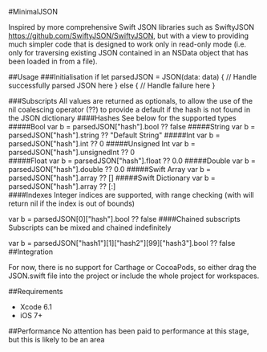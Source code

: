 #MinimalJSON

Inspired by more comprehensive Swift JSON libraries such as SwiftyJSON https://github.com/SwiftyJSON/SwiftyJSON, but with a view to providing much simpler code that is designed to work only in read-only mode (i.e. only for traversing existing JSON contained in an NSData object that has been loaded in from a file).

##Usage
###Initialisation
if let parsedJSON = JSON(data: data) {
// Handle successfully parsed JSON here
} else {
// Handle failure here
}

###Subscripts
All values are returned as optionals, to allow the use of the nil coalescing operator (??) to provide a default if the hash is not found in the JSON dictionary
####Hashes
See below for the supported types
#####Bool
var b = parsedJSON["hash"].bool ?? false
#####String
var b = parsedJSON["hash"].string ?? "Default String"
#####Int
var b = parsedJSON["hash"].int ?? 0
#####Unsigned Int
var b = parsedJSON["hash"].unsignedInt ?? 0        
#####Float
var b = parsedJSON["hash"].float ?? 0.0
#####Double
var b = parsedJSON["hash"].double ?? 0.0
#####Swift Array
var b = parsedJSON["hash"].array ?? []
#####Swift Dictionary
var b = parsedJSON["hash"].array ?? [:]        
####Indexes
Integer indices are supported, with range checking (with will return nil if the index is out of bounds)

var b = parsedJSON[0]["hash"].bool ?? false
####Chained subscripts
Subscripts can be mixed and chained indefinitely

var b = parsedJSON["hash1"][1]["hash2"][99]["hash3"].bool ?? false
##Integration

For now, there is no support for Carthage or CocoaPods, so either drag the JSON.swift file into the project or include the whole project for workspaces.

##Requirements

* Xcode 6.1
* iOS 7+

##Performance
No attention has been paid to performance at this stage, but this is likely to be an area